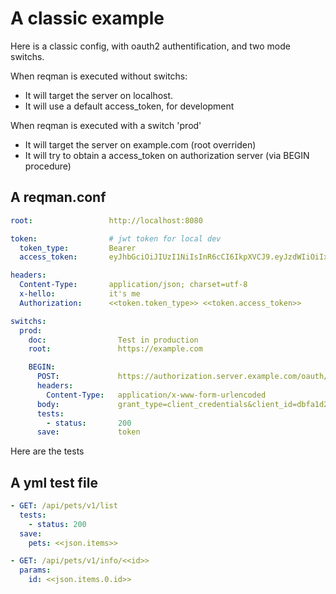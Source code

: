 # A classic example

Here is a classic config, with oauth2 authentification, and two mode switchs.

When reqman is executed without switchs:

  * It will target the server on localhost.
  * It will use a default access_token, for development


When reqman is executed with a switch 'prod' 

  * It will target the server on example.com (root overriden)
  * It will try to obtain a access_token on authorization server (via BEGIN procedure)


## A reqman.conf
```yaml
root:                 http://localhost:8080

token:                # jwt token for local dev
  token_type:         Bearer
  access_token:       eyJhbGciOiJIUzI1NiIsInR6cCI6IkpXVCJ9.eyJzdWIiOiIxMzUwNjg4MjciLCJjZGV0YWIiOiIxNjI3NSIsImFwcGlkIjoicG9zdGVfbG9jYWwifQ.XMPNGpB5TUbmm08h2s79KYol32MQaRT_CvhAoTBBBnI

headers:
  Content-Type:       application/json; charset=utf-8
  x-hello:            it's me
  Authorization:      <<token.token_type>> <<token.access_token>>

switchs:
  prod:
    doc:                Test in production
    root:               https://example.com

    BEGIN:
      POST:             https://authorization.server.example.com/oauth/token
      headers:
        Content-Type:   application/x-www-form-urlencoded
      body:             grant_type=client_credentials&client_id=dbfa1d28-c815-4b61-a435-0b2b761d30ab&client_secret=cbe46cde-affb-4324-8f26-f69ace80f1ce
      tests:
        - status:       200
      save:             token
```
Here are the tests

## A yml test file
```yaml
- GET: /api/pets/v1/list
  tests:
    - status: 200
  save:
    pets: <<json.items>>

- GET: /api/pets/v1/info/<<id>>
  params:
    id: <<json.items.0.id>>
 
```
